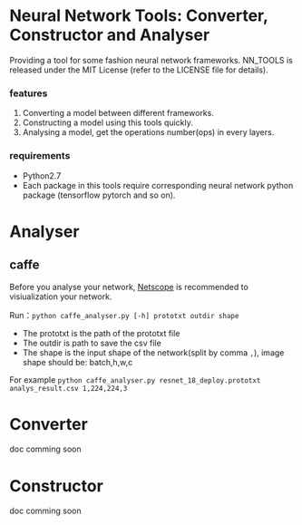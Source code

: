 # Neural Network Tools: Converter, Constructor and Analyser

 Providing a tool for some fashion neural network frameworks.
 NN_TOOLS is released under the MIT License (refer to the LICENSE file for details).

### features

1. Converting a model between different frameworks.
2. Constructing a model using this tools quickly.
3. Analysing a model, get the operations number(ops) in every layers.

### requirements

- Python2.7
- Each package in this tools require corresponding neural network python package (tensorflow pytorch and so on).

# Analyser

## caffe
Before you analyse your network, [Netscope](http://ethereon.github.io/netscope/#/editor)
is recommended to visiualization your network.

Run：`python caffe_analyser.py [-h] prototxt outdir shape`
- The prototxt is the path of the prototxt file
- The outdir is path to save the csv file
- The shape is the input shape of the network(split by comma `,`), image shape should be: batch,h,w,c

For example `python caffe_analyser.py resnet_18_deploy.prototxt analys_result.csv 1,224,224,3`

# Converter

doc comming soon

# Constructor

doc comming soon